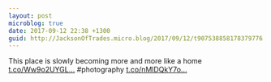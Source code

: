 ```yaml
---
layout: post
microblog: true
date: 2017-09-12 22:38 +1300
guid: http://JacksonOfTrades.micro.blog/2017/09/12/t907538858178379776.html
---
```

This place is slowly becoming more and more like a home [t.co/Ww9o2UYGL...](https://t.co/Ww9o2UYGLJ) #photography [t.co/nMlDQkY7o...](https://t.co/nMlDQkY7o0)
